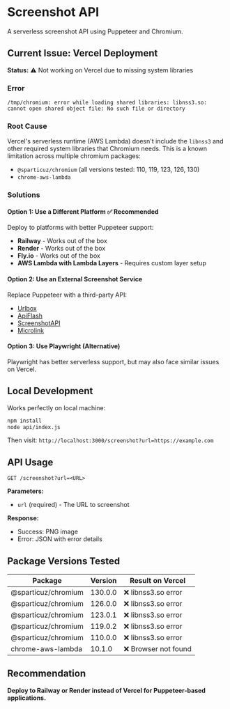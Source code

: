 # Screenshot API

A serverless screenshot API using Puppeteer and Chromium.

## Current Issue: Vercel Deployment

**Status:** ⚠️ Not working on Vercel due to missing system libraries

### Error
```
/tmp/chromium: error while loading shared libraries: libnss3.so: cannot open shared object file: No such file or directory
```

### Root Cause
Vercel's serverless runtime (AWS Lambda) doesn't include the `libnss3` and other required system libraries that Chromium needs. This is a known limitation across multiple chromium packages:
- `@sparticuz/chromium` (all versions tested: 110, 119, 123, 126, 130)
- `chrome-aws-lambda`

### Solutions

#### Option 1: Use a Different Platform ✅ Recommended
Deploy to platforms with better Puppeteer support:
- **Railway** - Works out of the box
- **Render** - Works out of the box  
- **Fly.io** - Works out of the box
- **AWS Lambda with Lambda Layers** - Requires custom layer setup

#### Option 2: Use an External Screenshot Service
Replace Puppeteer with a third-party API:
- [Urlbox](https://www.urlbox.io/)
- [ApiFlash](https://apiflash.com/)
- [ScreenshotAPI](https://screenshotapi.net/)
- [Microlink](https://microlink.io/)

#### Option 3: Use Playwright (Alternative)
Playwright has better serverless support, but may also face similar issues on Vercel.

## Local Development

Works perfectly on local machine:

```bash
npm install
node api/index.js
```

Then visit: `http://localhost:3000/screenshot?url=https://example.com`

## API Usage

```
GET /screenshot?url=<URL>
```

**Parameters:**
- `url` (required) - The URL to screenshot

**Response:**
- Success: PNG image
- Error: JSON with error details

## Package Versions Tested

| Package | Version | Result on Vercel |
|---------|---------|------------------|
| @sparticuz/chromium | 130.0.0 | ❌ libnss3.so error |
| @sparticuz/chromium | 126.0.0 | ❌ libnss3.so error |
| @sparticuz/chromium | 123.0.1 | ❌ libnss3.so error |
| @sparticuz/chromium | 119.0.2 | ❌ libnss3.so error |
| @sparticuz/chromium | 110.0.0 | ❌ libnss3.so error |
| chrome-aws-lambda | 10.1.0 | ❌ Browser not found |

## Recommendation

**Deploy to Railway or Render instead of Vercel for Puppeteer-based applications.**
